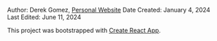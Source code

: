 Author: Derek Gomez, [Personal Website](https://gomezderek.com/)
Date Created: January 4, 2024
Last Edited: June 11, 2024

This project was bootstrapped with [Create React App](https://github.com/facebook/create-react-app).
